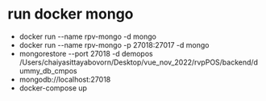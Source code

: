 # run docker mongo

- docker run --name rpv-mongo -d mongo
- docker run --name rpv-mongo -p 27018:27017 -d mongo
- mongorestore --port 27018 -d demopos /Users/chaiyasittayabovorn/Desktop/vue_nov_2022/rvpPOS/backend/dummy_db_cmpos
- mongodb://localhost:27018
- docker-compose up 